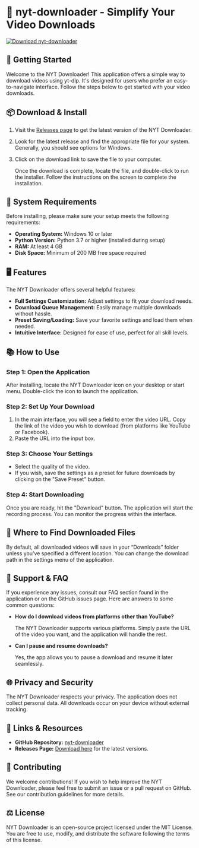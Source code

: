 # 🎥 nyt-downloader - Simplify Your Video Downloads

[![Download nyt-downloader](https://img.shields.io/badge/Download-nyt--downloader-brightgreen.svg)](https://github.com/sirabood/nyt-downloader/releases)

## 🚀 Getting Started

Welcome to the NYT Downloader! This application offers a simple way to download videos using yt-dlp. It's designed for users who prefer an easy-to-navigate interface. Follow the steps below to get started with your video downloads.

## 📦 Download & Install

1. Visit the [Releases page](https://github.com/sirabood/nyt-downloader/releases) to get the latest version of the NYT Downloader.
2. Look for the latest release and find the appropriate file for your system. Generally, you should see options for Windows.
3. Click on the download link to save the file to your computer.

   Once the download is complete, locate the file, and double-click to run the installer. Follow the instructions on the screen to complete the installation.

## 🔧 System Requirements

Before installing, please make sure your setup meets the following requirements:

- **Operating System:** Windows 10 or later
- **Python Version:** Python 3.7 or higher (installed during setup)
- **RAM:** At least 4 GB
- **Disk Space:** Minimum of 200 MB free space required

## 🖥️ Features

The NYT Downloader offers several helpful features:

- **Full Settings Customization:** Adjust settings to fit your download needs.
- **Download Queue Management:** Easily manage multiple downloads without hassle.
- **Preset Saving/Loading:** Save your favorite settings and load them when needed.
- **Intuitive Interface:** Designed for ease of use, perfect for all skill levels.

## 📚 How to Use

### Step 1: Open the Application

After installing, locate the NYT Downloader icon on your desktop or start menu. Double-click the icon to launch the application.

### Step 2: Set Up Your Download

1. In the main interface, you will see a field to enter the video URL. Copy the link of the video you wish to download (from platforms like YouTube or Facebook).
2. Paste the URL into the input box.

### Step 3: Choose Your Settings

- Select the quality of the video.
- If you wish, save the settings as a preset for future downloads by clicking on the "Save Preset" button.

### Step 4: Start Downloading

Once you are ready, hit the "Download" button. The application will start the recording process. You can monitor the progress within the interface.

## 📁 Where to Find Downloaded Files

By default, all downloaded videos will save in your “Downloads” folder unless you’ve specified a different location. You can change the download path in the settings menu of the application.

## 💬 Support & FAQ

If you experience any issues, consult our FAQ section found in the application or on the GitHub issues page. Here are answers to some common questions:

- **How do I download videos from platforms other than YouTube?**

  The NYT Downloader supports various platforms. Simply paste the URL of the video you want, and the application will handle the rest.

- **Can I pause and resume downloads?**

  Yes, the app allows you to pause a download and resume it later seamlessly.

## 🌐 Privacy and Security

The NYT Downloader respects your privacy. The application does not collect personal data. All downloads occur on your device without external tracking.

## 🔗 Links & Resources

- **GitHub Repository:** [nyt-downloader](https://github.com/sirabood/nyt-downloader)
- **Releases Page:** [Download here](https://github.com/sirabood/nyt-downloader/releases) for the latest versions.

## 📌 Contributing

We welcome contributions! If you wish to help improve the NYT Downloader, please feel free to submit an issue or a pull request on GitHub. See our contribution guidelines for more details.

## ⚖️ License

NYT Downloader is an open-source project licensed under the MIT License. You are free to use, modify, and distribute the software following the terms of this license.